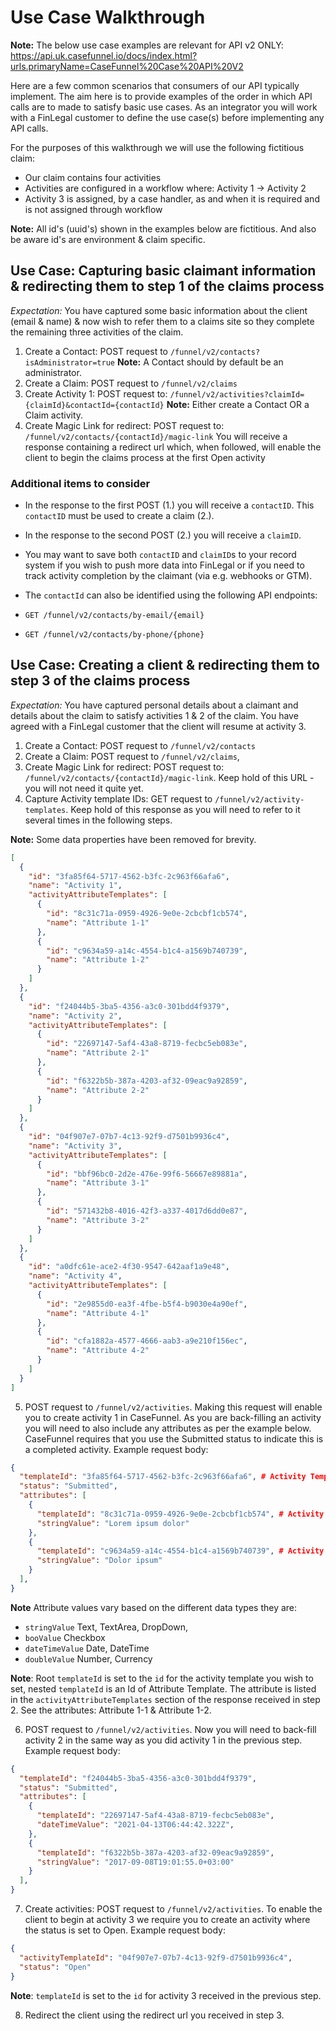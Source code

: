 # Use Case Walkthrough

**Note:** The below use case examples are relevant for API v2 ONLY: <https://api.uk.casefunnel.io/docs/index.html?urls.primaryName=CaseFunnel%20Case%20API%20V2>

Here are a few common scenarios that consumers of our API typically implement. The aim here is to provide examples of the order in which API calls are to  made to satisfy basic use cases. As an integrator you will work with a FinLegal customer to define the use case(s) before implementing any API calls.

For the purposes of this walkthrough we will use the following fictitious claim:

* Our claim contains four activities
* Activities are configured in a workflow where: Activity 1 -> Activity 2
* Activity 3 is assigned, by a case handler, as and when it is required and is not assigned through workflow

**Note:** All id's (uuid's) shown in the examples below are fictitious. And also be aware id's are environment & claim specific.

## Use Case: Capturing basic claimant information & redirecting them to step 1 of the claims process

*Expectation:* You have captured some basic information about the client (email & name) & now wish to refer them to a claims site so they complete the remaining three activities of the claim.

1. Create a Contact: POST request to `/funnel/v2/contacts?isAdministrator=true` **Note:** A Contact should by default be an administrator.
2. Create a Claim: POST request to `/funnel/v2/claims`
3. Create Activity 1: POST request to: `/funnel/v2/activities?claimId={claimId}&contactId={contactId}` **Note:** Either create a Contact OR a Claim activity.
4. Create Magic Link for redirect: POST request to: `/funnel/v2/contacts/{contactId}/magic-link`
You will receive a response containing a redirect url which, when followed, will enable the client to begin the claims process at the first Open activity

### Additional items to consider

* In the response to the first POST (1.) you will receive a `contactID`. This `contactID` must be used to create a claim (2.).
* In the response to the second POST (2.) you will receive a `claimID`.
* You may want to save both `contactID` and `claimID`s to your record system if you wish to push more data into FinLegal or if you need to track activity completion by the claimant (via e.g. webhooks or GTM).
* The `contactId` can also be identified using the following API endpoints:

* `GET /funnel/v2/contacts/by-email/{email}`
* `GET /funnel/v2/contacts/by-phone/{phone}`

## Use Case: Creating a client & redirecting them to step 3 of the claims process

*Expectation:* You have captured personal details about a claimant and details about the claim to satisfy activities 1 & 2 of the claim. You have agreed with a FinLegal customer that the client will resume at activity 3.

1. Create a Contact: POST request to `/funnel/v2/contacts`
2. Create a Claim: POST request to `/funnel/v2/claims`,
3. Create Magic Link for redirect: POST request to: `/funnel/v2/contacts/{contactId}/magic-link`. Keep hold of this URL - you will not need it quite yet.
4. Capture Activity template IDs: GET request to `/funnel/v2/activity-templates`. Keep hold of this response as you will need to refer to it several times in the following steps.

**Note:** Some data properties have been removed for brevity.

```json
[
  {
    "id": "3fa85f64-5717-4562-b3fc-2c963f66afa6",
    "name": "Activity 1",
    "activityAttributeTemplates": [
      {
        "id": "8c31c71a-0959-4926-9e0e-2cbcbf1cb574",
        "name": "Attribute 1-1"
      },
      {
        "id": "c9634a59-a14c-4554-b1c4-a1569b740739",
        "name": "Attribute 1-2"
      }
    ]
  },  
  {
    "id": "f24044b5-3ba5-4356-a3c0-301bdd4f9379",
    "name": "Activity 2",
    "activityAttributeTemplates": [
      {
        "id": "22697147-5af4-43a8-8719-fecbc5eb083e",
        "name": "Attribute 2-1"
      },
      {
        "id": "f6322b5b-387a-4203-af32-09eac9a92859",
        "name": "Attribute 2-2"
      }
    ]
  },  
  {
    "id": "04f907e7-07b7-4c13-92f9-d7501b9936c4",
    "name": "Activity 3",
    "activityAttributeTemplates": [
      {
        "id": "bbf96bc0-2d2e-476e-99f6-56667e89881a",
        "name": "Attribute 3-1"
      },
      {
        "id": "571432b8-4016-42f3-a337-4017d6dd0e87",
        "name": "Attribute 3-2"
      }
    ]
  },  
  {
    "id": "a0dfc61e-ace2-4f30-9547-642aaf1a9e48",
    "name": "Activity 4",
    "activityAttributeTemplates": [
      {
        "id": "2e9855d0-ea3f-4fbe-b5f4-b9030e4a90ef",
        "name": "Attribute 4-1"
      },
      {
        "id": "cfa1882a-4577-4666-aab3-a9e210f156ec",
        "name": "Attribute 4-2"
      }
    ]
  }
]
```

5. POST request to `/funnel/v2/activities`. Making this request will enable you to create activity 1 in CaseFunnel. As you are back-filling an activity you will need to also include any attributes as per the example below. CaseFunnel requires that you use the Submitted status to indicate this is a completed activity. Example request body:

```json
{
  "templateId": "3fa85f64-5717-4562-b3fc-2c963f66afa6", # Activity Template Id
  "status": "Submitted",
  "attributes": [
    {
      "templateId": "8c31c71a-0959-4926-9e0e-2cbcbf1cb574", # Activity Attribute Template Id
      "stringValue": "Lorem ipsum dolor"
    },
    {
      "templateId": "c9634a59-a14c-4554-b1c4-a1569b740739", # Activity Attribute Template Id
      "stringValue": "Dolor ipsum"
    }
  ],
}
```

**Note** Attribute values vary based on the different data types they are:

* `stringValue` Text, TextArea, DropDown,
* `booValue` Checkbox
* `dateTimeValue` Date, DateTime
* `doubleValue` Number, Currency

**Note**: Root `templateId` is set to the `id` for the activity template you wish to set, nested `templateId` is an Id of Attribute Template. The attribute is listed in the `activityAttributeTemplates` section of the response received in step 2. See the attributes: Attribute 1-1 & Attribute 1-2.

6. POST request to `/funnel/v2/activities`. Now you will need to back-fill activity 2 in the same way as you did activity 1 in the previous step. Example request body:

```json
{
  "templateId": "f24044b5-3ba5-4356-a3c0-301bdd4f9379",
  "status": "Submitted",
  "attributes": [
    {
      "templateId": "22697147-5af4-43a8-8719-fecbc5eb083e",
      "dateTimeValue": "2021-04-13T06:44:42.322Z",
    },
    {
      "templateId": "f6322b5b-387a-4203-af32-09eac9a92859",
      "stringValue": "2017-09-08T19:01:55.0+03:00"
    }
  ],
}
```

7. Create activities: POST request to `/funnel/v2/activities`. To enable the client to begin at activity 3 we require you to create an activity where the status is set to Open. Example request body:

```json
{
  "activityTemplateId": "04f907e7-07b7-4c13-92f9-d7501b9936c4",
  "status": "Open"
}
```

**Note**:  `templateId` is set to the `id` for activity 3 received in the previous step.

8. Redirect the client using the redirect url you received in step 3.
